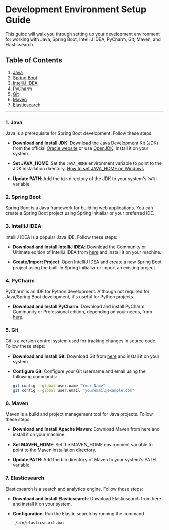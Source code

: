 # Development Environment Setup Guide

This guide will walk you through setting up your development environment for working with Java, Spring Boot, IntelliJ IDEA, PyCharm, Git, Maven, and Elasticsearch.

## Table of Contents

1. [Java](#1-java)
2. [Spring Boot](#2-spring-boot)
3. [IntelliJ IDEA](#3-intellij-idea)
4. [PyCharm](#4-pycharm)
5. [Git](#5-git)
6. [Maven](#6-maven)
7. [Elasticsearch](#7-elasticsearch)

---

### 1. Java

Java is a prerequisite for Spring Boot development. Follow these steps:

- **Download and Install JDK**: Download the Java Development Kit (JDK) from the official [Oracle website](https://www.oracle.com/java/technologies/javase-downloads.html) or use [OpenJDK](https://openjdk.java.net/). Install it on your system.

- **Set JAVA_HOME**: Set the `JAVA_HOME` environment variable to point to the JDK installation directory. [How to set JAVA_HOME on Windows](https://confluence.atlassian.com/doc/setting-the-java_home-variable-in-windows-8895.html)

- **Update PATH**: Add the `bin` directory of the JDK to your system's `PATH` variable.

### 2. Spring Boot

Spring Boot is a Java framework for building web applications. You can create a Spring Boot project using Spring Initializr or your preferred IDE.

### 3. IntelliJ IDEA

IntelliJ IDEA is a popular Java IDE. Follow these steps:

- **Download and Install IntelliJ IDEA**: Download the Community or Ultimate edition of IntelliJ IDEA from [here](https://www.jetbrains.com/idea/download/) and install it on your machine.

- **Create/Import Project**: Open IntelliJ IDEA and create a new Spring Boot project using the built-in Spring Initializr or import an existing project.

### 4. PyCharm

PyCharm is an IDE for Python development. Although not required for Java/Spring Boot development, it's useful for Python projects.

- **Download and Install PyCharm**: Download and install PyCharm Community or Professional edition, depending on your needs, from [here](https://www.jetbrains.com/pycharm/download/).

### 5. Git

Git is a version control system used for tracking changes in source code. Follow these steps:

- **Download and Install Git**: Download Git from [here](https://git-scm.com/downloads) and install it on your system.

- **Configure Git**: Configure your Git username and email using the following commands:

  ```bash
  git config --global user.name "Your Name"
  git config --global user.email "youremail@example.com"

### 6. Maven
Maven is a build and project management tool for Java projects. Follow these steps:

- **Download and Install Apache Maven**: Download Maven from here and install it on your machine.

- **Set MAVEN_HOME**: Set the MAVEN_HOME environment variable to point to the Maven installation directory.

- **Update PATH**: Add the bin directory of Maven to your system's PATH variable.

### 7. Elasticsearch
Elasticsearch is a search and analytics engine. Follow these steps:

- **Download and Install Elasticsearch**: Download Elasticsearch from here and install it on your system.

- **Configuration**: Run the Elastic search by running the command
  ```bash
  ./bin/elasticsearch.bat

